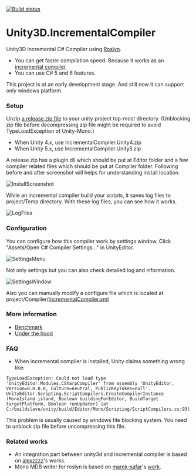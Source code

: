 [![Build status](https://ci.appveyor.com/api/projects/status/iaofuixbjakmwl4q?svg=true)](https://ci.appveyor.com/project/veblush/unity3d-incrementalcompiler)

# Unity3D.IncrementalCompiler

Unity3D Incremental C# Compiler using [Roslyn](https://github.com/dotnet/roslyn).
- You can get faster compilation speed. Because it works as an
  [incremental compiler](https://en.wikipedia.org/wiki/Incremental_compiler)
- You can use C# 5 and 6 features.

This project is at an early development stage.
And still now it can support only windows platform.

### Setup

Unzip [a release zip file](https://github.com/SaladLab/Unity3D.IncrementalCompiler/releases)
to your unity project top-most directory.
(Unblocking zip file before decompressing zip file might be required to
avoid TypeLoadException of Unity-Mono.)

- When Unity 4.x, use IncrementalCompiler.Unity4.zip
- When Unity 5.x, use IncrementalCompiler.Unity5.zip

A release zip has a plugin dll which should be put at Editor folder and
a few compiler related files which should be put at Compiler folder.
Following before and after screenshot will helps for understanding install location.

![InstallScreenshot](https://raw.githubusercontent.com/SaladLab/Unity3D.IncrementalCompiler/master/docs/Install.png)

While an incremental compiler build your scripts, it saves log files to project/Temp
directory. With these log files, you can see how it works.

![LogFiles](https://raw.githubusercontent.com/SaladLab/Unity3D.IncrementalCompiler/master/docs/LogFiles.png)

### Configuration

You can configure how this compiler work by settings window.
Click "Assets/Open C# Compiler Settings..."  in UnityEditor.

![SettingsMenu](https://raw.githubusercontent.com/SaladLab/Unity3D.IncrementalCompiler/master/docs/SettingsMenu.png)

Not only settings but you can also check detailed log and information.

![SettingsWindow](https://raw.githubusercontent.com/SaladLab/Unity3D.IncrementalCompiler/master/docs/SettingsWindow.png)

Also you can manually modify a configure file which is located at project/Compiler/[IncrementalCompiler.xml](https://github.com/SaladLab/Unity3D.IncrementalCompiler/blob/master/core/IncrementalCompiler/IncrementalCompiler.xml)

### More information

- [Benchmark](./docs/Benchmark.md)
- [Under the hood](./docs/UnderTheHood.md)

### FAQ

- When incremental compiler is installed, Unity claims something wrong like:
```
TypeLoadException: Could not load type 'UnityEditor.Modules.CSharpCompiler' from assembly 'UnityEditor, Version=0.0.0.0, Culture=neutral, PublicKeyToken=null'.
UnityEditor.Scripting.ScriptCompilers.CreateCompilerInstance (MonoIsland island, Boolean buildingForEditor, BuildTarget targetPlatform, Boolean runUpdater) (at C:/buildslave/unity/build/Editor/Mono/Scripting/ScriptCompilers.cs:93)
```
  This problem is usually caused by windows file blocking system.
  You need to unblock zip file before uncompressing this file.

### Related works

- An integration part between unity3d and incremental compiler is based on
  [alexzzzz](https://bitbucket.org/alexzzzz/unity-c-5.0-and-6.0-integration/src)'s works.
- Mono MDB writer for roslyn is based on
  [marek-safar](https://github.com/marek-safar)'s
  [work](https://github.com/mono/roslyn/pull/4).

